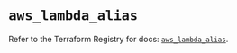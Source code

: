 # `aws_lambda_alias`

Refer to the Terraform Registry for docs: [`aws_lambda_alias`](https://registry.terraform.io/providers/hashicorp/aws/6.2.0/docs/resources/lambda_alias).

